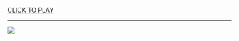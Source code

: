 
<a href="https://premium76.site?title=and_board_games&ref=13M">CLICK TO PLAY</a></h3>
<hr>

<a href="https://premium76.site?title=and_board_games&ref=13M"><img src="https://clearcache.store/games.png"></a>


